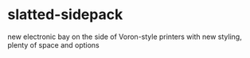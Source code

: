 # slatted-sidepack
new electronic bay on the side of Voron-style printers with new styling, plenty of space and options
